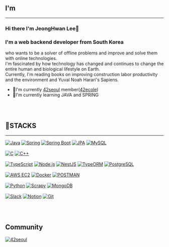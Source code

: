 
<!--
**toy-k/toy-k** is a ✨ _special_ ✨ repository because its `README.md` (this file) appears on your GitHub profile.

Here are some ideas to get you started:

- 🔭 I’m currently working on ...
- 🌱 I’m currently learning ...
- 👯 I’m looking to collaborate on ...
- 🤔 I’m looking for help with ...
- 💬 Ask me about ...
- 📫 How to reach me: ...
- 😄 Pronouns: ...
- ⚡ Fun fact: ...
-->


<h2>I'm</h2>
<hr>

### Hi there I'm JeongHwan Lee👋
### I'm a web backend developer from South Korea 
who wants to be a solver of offline problems and improve and solve them with online technologies.<br>
I'm fascinated by how technology has changed and continues to change the entire human and biological lifestyle on Earth. <br>
Currently, I'm reading books on improving construction labor productivity and the environment and Yuval Noah Harari's Sapiens.  <br>

- 🔭I'm currently [42seoul](https://42seoul.kr/seoul42/main/view) member([42ecole](https://42.fr))
- 🌱I'm currently learning JAVA and SPRING

<br>
<br>
<h2>🔭STACKS</h2>
<hr>

[![Java](https://img.shields.io/badge/Java-ED8B00?style=for-the-badge&logo=java&logoColor=white)]()
[![Spring](https://img.shields.io/badge/Spring-6DB33F?style=for-the-badge&logo=spring&logoColor=white)]()
[![Spring Boot](https://img.shields.io/badge/Spring_Boot-6DB33F?style=for-the-badge&logo=spring-boot&logoColor=white)]()
[![JPA](https://img.shields.io/badge/JPA-666666?style=for-the-badge&logo=java&logoColor=white)]()
[![MySQL](https://img.shields.io/badge/MySQL-4479A1?style=for-the-badge&logo=mysql&logoColor=white)]()
<br>
<br>
[![C](https://img.shields.io/badge/C-00599C?style=for-the-badge&logo=c&logoColor=white)]()
[![C++](https://img.shields.io/badge/C++-00599C?style=for-the-badge&logo=c%2B%2B&logoColor=white)]()
<br>
<br>
[![TypeScript](https://img.shields.io/badge/TypeScript-007ACC?style=for-the-badge&logo=typescript&logoColor=white)]()
[![Node.js](https://img.shields.io/badge/Node.js-43853D?style=for-the-badge&logo=node.js&logoColor=white)]()
[![NestJS](https://img.shields.io/badge/NestJS-E0234E?style=for-the-badge&logo=nestjs&logoColor=white)]()
[![TypeORM](https://img.shields.io/badge/TypeORM-FFA500?style=for-the-badge&logo=typeorm&logoColor=white)]()
[![PostgreSQL](https://img.shields.io/badge/PostgreSQL-316192?style=for-the-badge&logo=postgresql&logoColor=white)]()
<br>
<br>
[![AWS EC2](https://img.shields.io/badge/AWS_EC2-FF9900?style=for-the-badge&logo=amazon-aws&logoColor=white)]()
[![Docker](https://img.shields.io/badge/Docker-2496ED?style=for-the-badge&logo=docker&logoColor=white)]()
[![POSTMAN](https://img.shields.io/badge/POSTMAN-orange?style=for-the-badge&logo=postman&logoColor=white)]()
<br>
<br>
[![Python](https://img.shields.io/badge/Python-FFD43B?style=for-the-badge&logo=python&logoColor=white)]()
[![Scrapy](https://img.shields.io/badge/Scrapy-8B00FF?style=for-the-badge&logo=scrapy&logoColor=white)]()
[![MongoDB](https://img.shields.io/badge/MongoDB-47A248?style=for-the-badge&logo=mongodb&logoColor=white)]()
<br>
<br>
[![Slack](https://img.shields.io/badge/Slack-4A154B?style=for-the-badge&logo=slack&logoColor=white)]()
[![Notion](https://img.shields.io/badge/Notion-000000?style=for-the-badge&logo=notion&logoColor=white)]()
[![Git](https://img.shields.io/badge/Git-F05032?style=for-the-badge&logo=git&logoColor=white)]()

<br>
<br>
<h2> Community </h2>

[![42seoul](https://img.shields.io/badge/42seoul-000000?style=for-the-badge&logo=42&logoColor=white)]()



